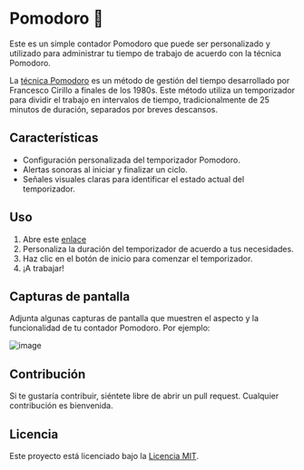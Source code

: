 # Pomodoro 🍅

Este es un simple contador Pomodoro que puede ser personalizado y utilizado para administrar tu tiempo de trabajo de acuerdo con la técnica Pomodoro.

La [técnica Pomodoro](https://francescocirillo.com/pages/pomodoro-technique) es un método de gestión del tiempo desarrollado por Francesco Cirillo a finales de los 1980s. Este método utiliza un temporizador para dividir el trabajo en intervalos de tiempo, tradicionalmente de 25 minutos de duración, separados por breves descansos.

## Características

- Configuración personalizada del temporizador Pomodoro.
- Alertas sonoras al iniciar y finalizar un ciclo.
- Señales visuales claras para identificar el estado actual del temporizador.

## Uso

1. Abre este [enlace](https://placidodiaz.github.io/Pomodoro/)
3. Personaliza la duración del temporizador de acuerdo a tus necesidades.
4. Haz clic en el botón de inicio para comenzar el temporizador.
5. ¡A trabajar!

## Capturas de pantalla

Adjunta algunas capturas de pantalla que muestren el aspecto y la funcionalidad de tu contador Pomodoro. Por ejemplo:

![image](https://github.com/PlacidoDiaz/Biblioteca_BBDD/assets/86500067/dba53fd0-8787-4eaa-8d77-3c85cd9b6b6e)

## Contribución

Si te gustaría contribuir, siéntete libre de abrir un pull request. Cualquier contribución es bienvenida.

## Licencia

Este proyecto está licenciado bajo la [Licencia MIT](LICENSE).

